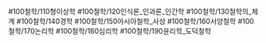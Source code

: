 #100철학/110형이상학
#100철학/120인식론_인과론_인간학
#100철학/130철학의_체계
#100철학/140경학
#100철학/150아시아철학_사상
#100철학/160서양철학
#100철학/170논리학
#100철학/180심리학
#100철학/190윤리학_도덕철학